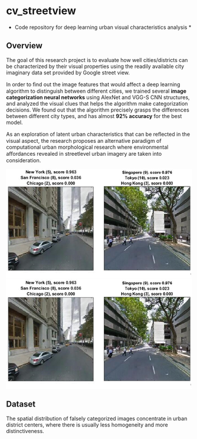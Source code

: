 # cv_streetview

* Code repository for deep learning urban visual characteristics analysis *

## Overview

The goal of this research project is to evaluate how well cities/districts can be characterized by their visual properties 
using the readily available city imaginary data set provided by Google street view. 

In order to ﬁnd out the image features that would affect a deep learning algorithm to distinguish between different cities, 
we trained several **image categorization neural networks** using AlexNet and VGG-S CNN structures, 
and analyzed the visual clues that helps the algorithm make categorization decisions. 
We found out that the algorithm precisely grasps the differences between different city types, 
and has almost **92% accuracy** for the best model. 

As an exploration of latent urban characteristics that can be reﬂected in the visual aspect, 
the research proposes an alternative paradigm of computational urban morphological research 
where environmental aﬀordances revealed in streetlevel urban imagery are taken into consideration.

![CNN recognizing cities from Google streetview.](teaser.png "CNN recognizing cities from Google streetview.")
<img src="teaser.png" align="middle">

## Dataset

The spatial distribution of falsely categorized images concentrate in urban district centers, 
where there is usually less homogeneity and more distinctiveness. 